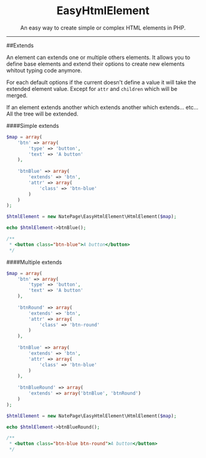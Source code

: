 <h1 align="center">EasyHtmlElement</h1>

<p align="center">An easy way to create simple or complex HTML elements in PHP.</p>

---

##Extends

An element can extends one or multiple others elements. It allows you to define base elements and extend their options to create new elements whitout typing code anymore.

For each default options if the current doesn't define a value it will take the extended element value. Except for `attr` and `children` which will be merged.

If an element extends another which extends another which extends... etc... All the tree will be extended.

####Simple extends

```php
$map = array(
    'btn' => array(
        'type' => 'button',
        'text' => 'A button'
    ),
    
    'btnBlue' => array(
        'extends' => 'btn',
        'attr' => array(
            'class' => 'btn-blue'
        )
    )
);

$htmlElement = new NatePage\EasyHtmlElement\HtmlElement($map);

echo $htmlElement->btnBlue();

/**
 * <button class="btn-blue">A button</button>
 */
```

####Multiple extends

```php
$map = array(
    'btn' => array(
        'type' => 'button',
        'text' => 'A button'
    ),
    
    'btnRound' => array(
        'extends' => 'btn',
        'attr' => array(
            'class' => 'btn-round'
        )
    ),
    
    'btnBlue' => array(
        'extends' => 'btn',
        'attr' => array(
            'class' => 'btn-blue'
        )
    ),
    
    'btnBlueRound' => array(
        'extends' => array('btnBlue', 'btnRound')
    )
);

$htmlElement = new NatePage\EasyHtmlElement\HtmlElement($map);

echo $htmlElement->btnBlueRound();

/**
 * <button class="btn-blue btn-round">A button</button>
 */
```
